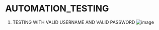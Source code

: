 # AUTOMATION_TESTING
1) TESTING WITH VALID USERNAME AND VALID PASSWORD
   ![image](https://github.com/maity563/AUTOMATION_TESTING/assets/105879104/b0423fec-01f8-4538-a613-761ac974ddf1)
